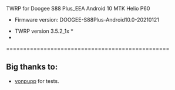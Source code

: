 TWRP for Doogee S88 Plus_EEA Android 10 MTK Helio P60
- Firmware version: DOOGEE-S88Plus-Android10.0-20210121
* TWRP version 3.5.2_1x *
* 
================================================ 
## Big thanks to:
- [vonpupp](https://github) for tests.
